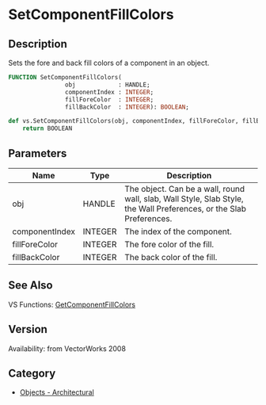 # SetComponentFillColors

## Description
Sets the fore and back fill colors of a component in an object.

```pascal
FUNCTION SetComponentFillColors(
				obj            : HANDLE;
				componentIndex : INTEGER;
				fillForeColor  : INTEGER;
				fillBackColor  : INTEGER): BOOLEAN;
```

```python
def vs.SetComponentFillColors(obj, componentIndex, fillForeColor, fillBackColor):
    return BOOLEAN
```

## Parameters
|Name|Type|Description|
|---|---|---|
|obj|HANDLE|The object. Can be a wall, round wall, slab, Wall Style, Slab Style, the Wall Preferences, or the Slab Preferences.|
|componentIndex|INTEGER|The index of the component.|
|fillForeColor|INTEGER|The fore color of the fill.|
|fillBackColor|INTEGER|The back color of the fill.|

## See Also
VS Functions:
[GetComponentFillColors](GetComponentFillColors.md)

## Version
Availability: from VectorWorks 2008

## Category
* [Objects - Architectural](../Categories/Objects%20-%20Architectural.md)
